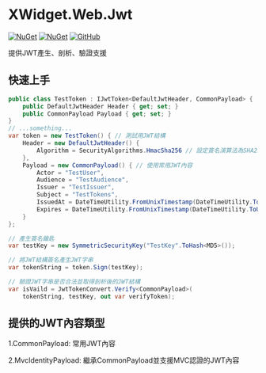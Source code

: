 ﻿XWidget.Web.Jwt
=====
[![NuGet](https://img.shields.io/nuget/v/XWidget.Web.Jwt.svg?style=flat-square)](https://www.nuget.org/packages/XWidget.Web.Jwt/)
[![NuGet](https://img.shields.io/nuget/dt/XWidget.Web.Jwt.svg?style=flat-square)](https://www.nuget.org/packages/XWidget.Web.Jwt/)
[![GitHub](https://img.shields.io/github/license/XuPeiYao/XWidget.svg?style=flat-square)](https://github.com/XuPeiYao/XWidget/blob/master/LICENSE)

提供JWT產生、剖析、驗證支援

## 快速上手
```csharp
public class TestToken : IJwtToken<DefaultJwtHeader, CommonPayload> {
    public DefaultJwtHeader Header { get; set; }
    public CommonPayload Payload { get; set; }
}
// ...something...
var token = new TestToken() { // 測試用JWT結構
    Header = new DefaultJwtHeader() {
        Algorithm = SecurityAlgorithms.HmacSha256 // 設定簽名演算法為SHA256
    },
    Payload = new CommonPayload() { // 使用常用JWT內容
        Actor = "TestUser",
        Audience = "TestAudience",
        Issuer = "TestIssuer",
        Subject = "TestTokens",
        IssuedAt = DateTimeUtility.FromUnixTimestamp(DateTimeUtility.ToUnixTimestamp(DateTime.Now)), // 設定起始時間
        Expires = DateTimeUtility.FromUnixTimestamp(DateTimeUtility.ToUnixTimestamp(DateTime.Now.AddDays(1))) // 設定結束時間
    }
};

// 產生簽名鑰匙
var testKey = new SymmetricSecurityKey("TestKey".ToHash<MD5>());

// 將JWT結構簽名產生JWT字串
var tokenString = token.Sign(testKey);

// 驗證JWT字串是否合法並取得剖析後的JWT結構
var isVaild = JwtTokenConvert.Verify<CommonPayload>(
    tokenString, testKey, out var verifyToken);
```

## 提供的JWT內容類型
1.CommonPayload:
常用JWT內容

2.MvcIdentityPayload:
繼承CommonPayload並支援MVC認證的JWT內容